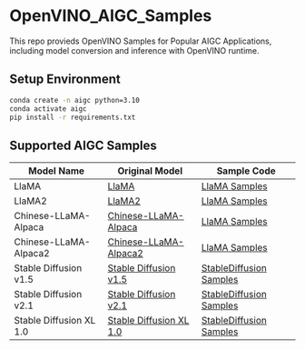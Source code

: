 # OpenVINO_AIGC_Samples
This repo provieds OpenVINO Samples for Popular AIGC Applications, including model conversion and inference with OpenVINO runtime.

## Setup Environment
```bash
conda create -n aigc python=3.10
conda activate aigc
pip install -r requirements.txt
```

## Supported AIGC Samples
| Model Name  | Original Model | Sample Code  |
|---|---|---|
| LlaMA   | [LlaMA](https://huggingface.co/huggyllama) | [LlaMA Samples](https://github.com/sammysun0711/OpenVINO_AIGC_Samples/tree/main/LlaMA)  |
| LlaMA2  | [LlaMA2](https://huggingface.co/meta-llama) | [LlaMA Samples](https://github.com/sammysun0711/OpenVINO_AIGC_Samples/tree/main/LlaMA)  |
| Chinese-LLaMA-Alpaca  | [Chinese-LLaMA-Alpaca](https://github.com/ymcui/Chinese-LLaMA-Alpaca) | [LlaMA Samples](https://github.com/sammysun0711/OpenVINO_AIGC_Samples/tree/main/LlaMA) |
| Chinese-LLaMA-Alpaca2 | [Chinese-LLaMA-Alpaca2](https://github.com/ymcui/Chinese-LLaMA-Alpaca-2) | [LlaMA Samples](https://github.com/sammysun0711/OpenVINO_AIGC_Samples/tree/main/LlaMA)  |
| Stable Diffusion v1.5 | [Stable Diffusion v1.5](https://huggingface.co/runwayml/stable-diffusion-v1-5) | [StableDiffusion Samples](https://github.com/sammysun0711/OpenVINO_AIGC_Samples/tree/main/StableDiffusion) |
| Stable Diffusion v2.1 | [Stable Diffusion v2.1](https://huggingface.co/stabilityai/stable-diffusion-2-1) | [StableDiffusion Samples](https://github.com/sammysun0711/OpenVINO_AIGC_Samples/tree/main/StableDiffusion) |
| Stable Diffusion XL 1.0 | [Stable Diffusion XL 1.0](https://huggingface.co/stabilityai/stable-diffusion-xl-base-1.0) | [StableDiffusion Samples](https://github.com/sammysun0711/OpenVINO_AIGC_Samples/tree/main/StableDiffusion) |
